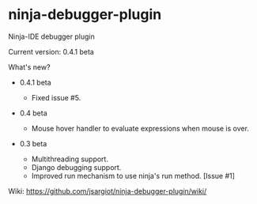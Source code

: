 ninja-debugger-plugin
=====================

Ninja-IDE debugger plugin

Current version: 0.4.1 beta

What's new?

- 0.4.1 beta

    * Fixed issue #5.

- 0.4 beta

    * Mouse hover handler to evaluate expressions when mouse is over.

- 0.3 beta

    * Multithreading support.
    * Django debugging support.
    * Improved run mechanism to use ninja's run method. [Issue #1]

Wiki: https://github.com/jsargiot/ninja-debugger-plugin/wiki/
